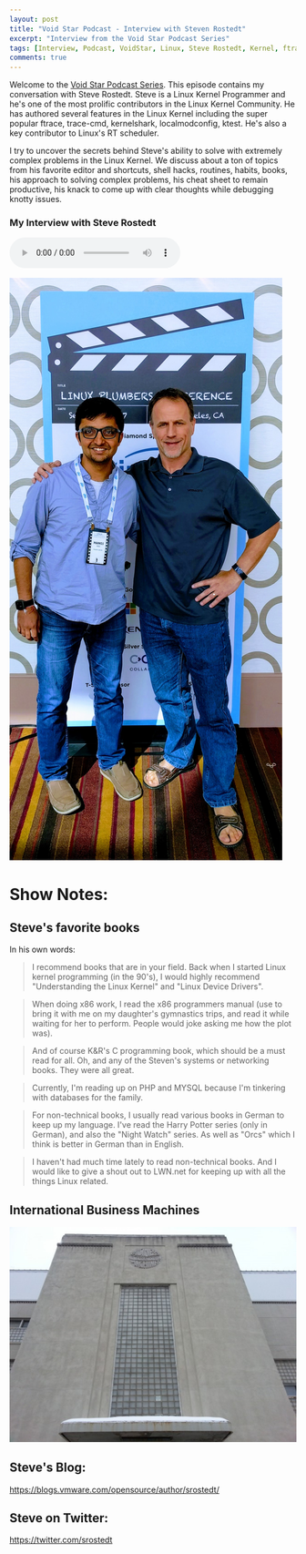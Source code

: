 ```yaml
---
layout: post
title: "Void Star Podcast - Interview with Steven Rostedt"
excerpt: "Interview from the Void Star Podcast Series"
tags: [Interview, Podcast, VoidStar, Linux, Steve Rostedt, Kernel, ftrace, RT scheduler]
comments: true
---
```

Welcome to the [Void Star Podcast Series](http://www.mycpu.org/about-interviews). This episode contains my conversation with Steve Rostedt. Steve is a Linux Kernel Programmer and he's one of the most prolific contributors in the Linux Kernel Community. He has authored several features in the Linux Kernel including the super popular ftrace, trace-cmd, kernelshark, localmodconfig, ktest. He's also a key contributor to Linux's RT scheduler.

I try to uncover the secrets behind Steve's ability to solve with extremely complex problems in the Linux Kernel. We discuss about a ton of topics from his favorite editor and shortcuts, shell hacks, routines, habits, books, his approach to solving complex problems, his cheat sheet to remain productive, his knack to come up with clear thoughts while debugging knotty issues.

### My Interview with Steve Rostedt
<audio controls>
  <source src="https://s3-us-west-1.amazonaws.com/voidstarpodcast/Season+1/Void+Star+Podcast+-+Steven+Rostedt.mp3" type="audio/mpeg">
Your browser does not support the audio element.
</audio>

![At Linux Plumbers Conference, 2017](/images/Steve_Rostedt-Manoj.jpg)

# Show Notes:<a id="sec-1" name="sec-1"></a>

## Steve's favorite books
In his own words:

> I recommend books that are in your field. Back when I started Linux
kernel programming (in the 90's), I would highly recommend
"Understanding the Linux Kernel" and "Linux Device Drivers".

> When doing x86 work, I read the x86 programmers manual (use to bring it
with me on my daughter's gymnastics trips, and read it while waiting
for her to perform. People would joke asking me how the plot was).

> And of course K&R's C programming book, which should be a must read for
all. Oh, and any of the Steven's systems or networking books. They were
all great.

> Currently, I'm reading up on PHP and MYSQL because I'm tinkering with
databases for the family.

> For non-technical books, I usually read various books in German to keep
up my language. I've read the Harry Potter series (only in German), and
also the "Night Watch" series. As well as "Orcs" which I think is
better in German than in English.

> I haven't had much time lately to read non-technical books. And I would
like to give a shout out to LWN.net for keeping up with all the things
Linux related.


## International Business Machines
![Endicott, NY (src: http://wnbf.com)](/images/IBM_endicott.jpg)

## Steve's Blog:
https://blogs.vmware.com/opensource/author/srostedt/

## Steve on Twitter:
https://twitter.com/srostedt
